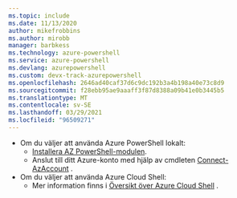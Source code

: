 ```yaml
---
ms.topic: include
ms.date: 11/13/2020
author: mikefrobbins
ms.author: mirobb
manager: barbkess
ms.technology: azure-powershell
ms.service: azure-powershell
ms.devlang: azurepowershell
ms.custom: devx-track-azurepowershell
ms.openlocfilehash: 2646ad40caf37d6c9dc192b3a4b198a40e73c8d9
ms.sourcegitcommit: f28ebb95ae9aaaff3f87d8388a09b41e0b3445b5
ms.translationtype: MT
ms.contentlocale: sv-SE
ms.lasthandoff: 03/29/2021
ms.locfileid: "96509271"
---
```

* Om du väljer att använda Azure PowerShell lokalt:
  * [Installera AZ PowerShell-modulen](/powershell/azure/install-az-ps).
  * Anslut till ditt Azure-konto med hjälp av cmdleten [Connect-AzAccount](/powershell/module/az.accounts/connect-azaccount) .
* Om du väljer att använda Azure Cloud Shell:
  * Mer information finns i [Översikt över Azure Cloud Shell](../articles/cloud-shell/overview.md) .